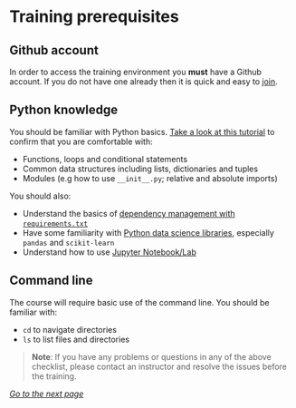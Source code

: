 # Training prerequisites

## Github account
In order to access the training environment you **must** have a Github account. If you do not have one already then it is quick and easy to [join](https://github.com/join).

## Python knowledge

You should be familiar with Python basics. [Take a look at this tutorial](https://docs.python.org/3/tutorial/) to confirm that you are comfortable with:
  - Functions, loops and conditional statements
  - Common data structures including lists, dictionaries and tuples
  - Modules (e.g how to use `__init__.py`; relative and absolute imports)

You should also:
  - Understand the basics of [dependency management with `requirements.txt`](https://pip.pypa.io/en/latest/user_guide/#requirements-files)
  - Have some familiarity with [Python data science libraries](https://towardsdatascience.com/top-10-python-libraries-for-data-science-cd82294ec266), especially `pandas` and `scikit-learn`
  - Understand how to use [Jupyter Notebook/Lab](https://www.dataquest.io/blog/jupyter-notebook-tutorial/)

## Command line

The course will require basic use of the command line. You should be familiar with:
  -  `cd` to navigate directories
  -  `ls` to list files and directories

>**Note**: If you have any problems or questions in any of the above checklist, please contact an instructor and resolve the issues before the training.

_[Go to the next page](./03_new_project.md)_
